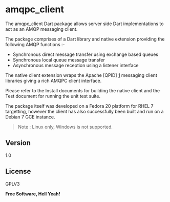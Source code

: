 amqpc_client
===

The amqpc_client Dart package allows server side Dart implementations to act as an
AMQP messaging client. 

The package comprises of a Dart library and native extension providing the following
AMQP functions :-

  - Synchronous direct message transfer using exchange based queues
  - Synchronous local queue message transfer
  - Asynchronous message reception using a listener interface

The native client extension wraps the Apache [QPID] [1]  messaging client libraries giving a rich AMQPC client interface.

Please refer to the Install documents for building the native client and the Test document for running the unit test suite.

The package itself was developed on a Fedora 20 platform for RHEL 7 targetting, however the client has also successfully 
been built and run on a Debian 7 GCE instance. 

> Note : Linux only, Windows is not supported.

Version
----

1.0


License
----

GPLV3


**Free Software, Hell Yeah!**

[1]:http://qpid.apache.org/

    
